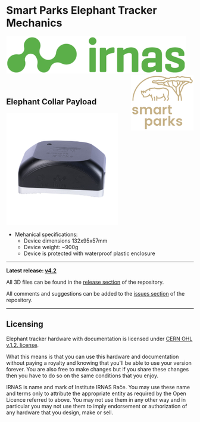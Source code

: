 # Smart Parks Elephant Tracker Mechanics
<img src="https://github.com/IRNAS/smartparks-elephant-tracker-mechanics/blob/master/logo/irnas-logo.png" height="100"> <img src="https://github.com/IRNAS/smartparks-elephant-tracker-mechanics/blob/master/logo/smartparks-logo.png" height="150" align="right">

<br>

## Elephant Collar Payload

<img src="https://github.com/IRNAS/smartparks-elephant-tracker-mechanics/blob/master/pics/ElephantCollarPayload.jpg" height="300">

- Mehanical specifications:
  - Device dimensions 132x95x57mm
  - Device weight: ~900g
  - Device is protected with waterproof plastic enclosure

---

**Latest release: [v4.2](https://github.com/IRNAS/smartparks-elephant-tracker-mechanics)**

All 3D files can be found in the [release section](https://github.com/IRNAS/smartparks-elephant-tracker-mechanics/tree/master/files) of the repository.

All comments and suggestions can be added to the [issues section](https://github.com/IRNAS/smartparks-elephant-tracker-mechanics/issues) of the repository.

---

## Licensing

Elephant tracker hardware with documentation is licensed under [CERN OHL v.1.2. license](https://www.ohwr.org/licenses/cern-ohl/license_versions/v1.2).

What this means is that you can use this hardware and documentation without paying a royalty and knowing that you'll be able to use your version forever. You are also free to make changes but if you share these changes then you have to do so on the same conditions that you enjoy.

IRNAS is name and mark of Institute IRNAS Rače. You may use these name and terms only to attribute the appropriate entity as required by the Open Licence referred to above. You may not use them in any other way and in particular you may not use them to imply endorsement or authorization of any hardware that you design, make or sell.

